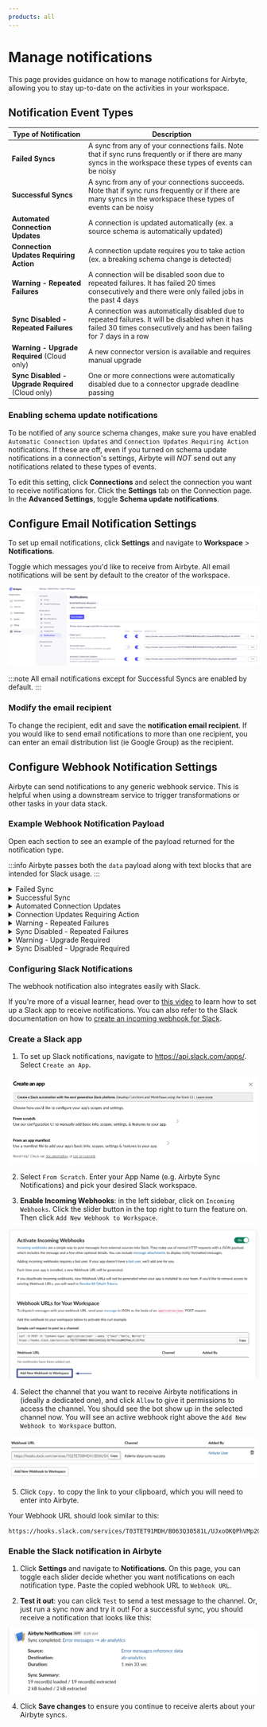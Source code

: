 ```yaml
---
products: all
---
```


# Manage notifications

This page provides guidance on how to manage notifications for Airbyte, allowing you to stay up-to-date on the activities in your workspace.

## Notification Event Types

| Type of Notification                              | Description                                                                                                                                                               |
| ------------------------------------------------- | ------------------------------------------------------------------------------------------------------------------------------------------------------------------------- |
| **Failed Syncs**                                  | A sync from any of your connections fails. Note that if sync runs frequently or if there are many syncs in the workspace these types of events can be noisy               |
| **Successful Syncs**                              | A sync from any of your connections succeeds. Note that if sync runs frequently or if there are many syncs in the workspace these types of events can be noisy            |
| **Automated Connection Updates**                  | A connection is updated automatically (ex. a source schema is automatically updated)                                                                                      |
| **Connection Updates Requiring Action**           | A connection update requires you to take action (ex. a breaking schema change is detected)                                                                                |
| **Warning - Repeated Failures**                   | A connection will be disabled soon due to repeated failures. It has failed 20 times consecutively and there were only failed jobs in the past 4 days                       |
| **Sync Disabled - Repeated Failures**             | A connection was automatically disabled due to repeated failures. It will be disabled when it has failed 30 times consecutively and has been failing for 7 days in a row |
| **Warning - Upgrade Required** (Cloud only)       | A new connector version is available and requires manual upgrade                                                                                                          |
| **Sync Disabled - Upgrade Required** (Cloud only) | One or more connections were automatically disabled due to a connector upgrade deadline passing                                                                           |

### Enabling schema update notifications

To be notified of any source schema changes, make sure you have enabled `Automatic Connection Updates` and `Connection Updates Requiring Action` notifications. If these are off, even if you turned on schema update notifications in a connection's settings, Airbyte will _NOT_ send out any notifications related to these types of events.

To edit this setting, click **Connections** and select the connection you want to receive notifications for. Click the **Settings** tab on the Connection page. In the **Advanced Settings**, toggle **Schema update notifications**.

## Configure Email Notification Settings

<AppliesTo cloud />

To set up email notifications, click **Settings** and navigate to **Workspace** > **Notifications**.

Toggle which messages you'd like to receive from Airbyte. All email notifications will be sent by default to the creator of the workspace.

![](./assets/notifications-email.png)

:::note
All email notifications except for Successful Syncs are enabled by default.
:::

### Modify the email recipient

To change the recipient, edit and save the **notification email recipient**. If you would like to send email notifications to more than one recipient, you can enter an email distribution list (ie Google Group) as the recipient.

## Configure Webhook Notification Settings
Airbyte can send notifications to any generic webhook service. This is helpful when using a downstream service to trigger transformations or other tasks in your data stack.

### Example Webhook Notification Payload
Open each section to see an example of the payload returned for the notification type. 

:::info
Airbyte passes both the `data` payload along with text blocks that are intended for Slack usage.
:::

<details>
  <summary>Failed Sync</summary>

```
{
    "data": {
        "workspace": {
            "id":"b510e39b-e9e2-4833-9a3a-963e51d35fb4",
            "name":"Workspace1",
            "url":"https://link/to/ws"
        },
        "connection":{
            "id":"64d901a1-2520-4d91-93c8-9df438668ff0",
            "name":"Connection",
            "url":"https://link/to/connection"
        },
        "source":{
            "id":"c0655b08-1511-4e72-b7da-24c5d54de532",
            "name":"Source",
            "url":"https://link/to/source"
        },
        "destination":{
            "id":"5621c38f-8048-4abb-85ca-b34ff8d9a298",
            "name":"Destination",
            "url":"https://link/to/destination"
        },
        "jobId":9988,
        "startedAt":"2024-01-01T00:00:00Z",
        "finishedAt":"2024-01-01T01:00:00Z",
        "bytesEmitted":1000,
        "bytesCommitted":90,
        "recordsEmitted":89,
        "recordsCommitted":45,
        "errorMessage":"Something failed",
        "bytesEmittedFormatted": "1000 B",
        "bytesCommittedFormatted":"90 B",
        "success":false,
        "durationInSeconds":3600,
        "durationFormatted":"1 hours 0 min"
    }
}
```

</details>
<details>
  <summary>Successful Sync</summary>

```
{
    "data": {
        "workspace": {
            "id":"b510e39b-e9e2-4833-9a3a-963e51d35fb4",
            "name":"Workspace1",
            "url":"https://link/to/ws"
        },
        "connection":{
            "id":"64d901a1-2520-4d91-93c8-9df438668ff0",
            "name":"Connection",
            "url":"https://link/to/connection"
        },
        "source":{
            "id":"c0655b08-1511-4e72-b7da-24c5d54de532",
            "name":"Source",
            "url":"https://link/to/source"
        },
        "destination":{
            "id":"5621c38f-8048-4abb-85ca-b34ff8d9a298",
            "name":"Destination",
            "url":"https://link/to/destination"
        },
        "jobId":9988,
        "startedAt":"2024-01-01T00:00:00Z",
        "finishedAt":"2024-01-01T01:00:00Z",
        "bytesEmitted":1000,
        "bytesCommitted":1000,
        "recordsEmitted":89,
        "recordsCommitted":89,
        "bytesEmittedFormatted": "1000 B",
        "bytesCommittedFormatted":"90 B",
        "success":true,
        "durationInSeconds":3600,
        "durationFormatted":"1 hours 0 min"
    }
}
```

</details>

<details>
  <summary>Automated Connection Updates</summary>

  Webhook does not contain payload and only works for Slack notifications
</details>

<details>
  <summary>Connection Updates Requiring Action</summary>
  
  Webhook does not contain payload and only works for Slack notifications
</details>

<details>
  <summary>Warning - Repeated Failures</summary>
  
  Webhook does not contain payload and only works for Slack notifications
</details>

<details>
  <summary>Sync Disabled - Repeated Failures</summary>
  
  Webhook does not contain payload and only works for Slack notifications
</details>
<details>
  <summary>Warning - Upgrade Required</summary>
  
  Webhook does not contain payload and only works for Slack notifications
</details>
<details>
  <summary>Sync Disabled - Upgrade Required</summary>
  
  Webhook does not contain payload and only works for Slack notifications
</details>

### Configuring Slack Notifications

The webhook notification also integrates easily with Slack. 

If you're more of a visual learner, head over to [this video](https://www.youtube.com/watch?v=NjYm8F-KiFc&ab_channel=Airbyte) to learn how to set up a Slack app to receive notifications. You can also refer to the Slack documentation on how to [create an incoming webhook for Slack](https://api.slack.com/messaging/webhooks).

### Create a Slack app

1. To set up Slack notifications, navigate to https://api.slack.com/apps/. Select `Create an App`.

![](./assets/notification-slack-create-app.png)

2. Select `From Scratch`. Enter your App Name (e.g. Airbyte Sync Notifications) and pick your desired Slack workspace.

3. **Enable Incoming Webhooks**: in the left sidebar, click on `Incoming Webhooks`. Click the slider button in the top right to turn the feature on. Then click `Add New Webhook to Workspace`.

![](./assets/notification-slack-add-webhook.png)

4. Select the channel that you want to receive Airbyte notifications in (ideally a dedicated one), and click `Allow` to give it permissions to access the channel. You should see the bot show up in the selected channel now. You will see an active webhook right above the `Add New Webhook to Workspace` button.

![](./assets/notification-slack-webhook-url-success.png)

5. Click `Copy.` to copy the link to your clipboard, which you will need to enter into Airbyte.

Your Webhook URL should look similar to this:

```
https://hooks.slack.com/services/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PM1
```

### Enable the Slack notification in Airbyte

1. Click **Settings** and navigate to **Notifications**. On this page, you can toggle each slider decide whether you want notifications on each notification type. Paste the copied webhook URL to `Webhook URL`.

2. **Test it out**: you can click `Test` to send a test message to the channel. Or, just run a sync now and try it out! For a successful sync, you should receive a notification that looks like this:

![](./assets/notification-slack-success.png)

4. Click **Save changes** to ensure you continue to receive alerts about your Airbyte syncs.
